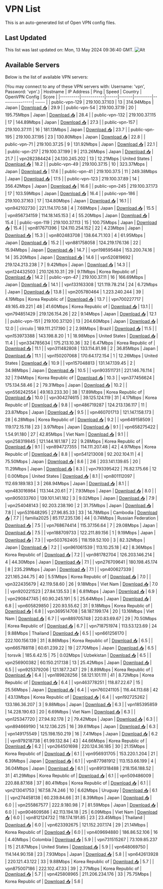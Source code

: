 # VPN List

This is an auto-generated list of Open VPN config files.

## Last Updated

This list was last updated on: Mon, 13 May 2024 09:36:40 GMT.
![Alt](https://repobeats.axiom.co/api/embed/186b98318ef1479477931607c1ad7d823f12451f.svg "Repobeats analytics image")

## Available Servers

Below is the list of available VPN servers:

(You may connect to any of these VPN servers with: Username: 'vpn', Password: 'vpn'.)
| Hostname | IP Address | Ping | Speed | Country | OpenVPN Config | Score |
|----------|------------|------|-------|---------|----------------| ----- |
| public-vpn-129 | 219.100.37.103 | 13 | 314.94Mbps | Japan | [Download 📥](./configs/server_0_JP.ovpn) | 29.9 |
| public-vpn-54 | 219.100.37.19 | 20 | 195.75Mbps | Japan | [Download 📥](./configs/server_1_JP.ovpn) | 28.4 |
| public-vpn-132 | 219.100.37.115 | 17 | 144.89Mbps | Japan | [Download 📥](./configs/server_2_JP.ovpn) | 27.3 |
| public-vpn-157 | 219.100.37.111 | 16 | 181.13Mbps | Japan | [Download 📥](./configs/server_3_JP.ovpn) | 23.7 |
| public-vpn-195 | 219.100.37.195 | 23 | 130.80Mbps | Japan | [Download 📥](./configs/server_4_JP.ovpn) | 22.8 |
| public-vpn-71 | 219.100.37.25 | 9 | 131.92Mbps | Japan | [Download 📥](./configs/server_5_JP.ovpn) | 22.1 |
| public-vpn-217 | 219.100.37.199 | 9 | 213.26Mbps | Japan | [Download 📥](./configs/server_6_JP.ovpn) | 21.7 |
| vpn282384424 | 24.130.245.202 | 13 | 12.21Mbps | United States | [Download 📥](./configs/server_7_US.ovpn) | 18.2 |
| public-vpn-49 | 219.100.37.15 | 10 | 323.37Mbps | Japan | [Download 📥](./configs/server_8_JP.ovpn) | 17.6 |
| public-vpn-41 | 219.100.37.5 | 11 | 249.38Mbps | Japan | [Download 📥](./configs/server_9_JP.ovpn) | 17.5 |
| public-vpn-123 | 219.100.37.89 | 14 | 356.42Mbps | Japan | [Download 📥](./configs/server_10_JP.ovpn) | 16.6 |
| public-vpn-245 | 219.100.37.173 | 17 | 103.59Mbps | Japan | [Download 📥](./configs/server_11_JP.ovpn) | 16.4 |
| public-vpn-186 | 219.100.37.163 | 17 | 134.80Mbps | Japan | [Download 📥](./configs/server_12_JP.ovpn) | 16.1 |
| vpn942102730 | 221.114.170.58 | 4 | 7.68Mbps | Japan | [Download 📥](./configs/server_13_JP.ovpn) | 15.5 |
| vpn856734159 | 114.18.145.153 | 4 | 55.20Mbps | Japan | [Download 📥](./configs/server_14_JP.ovpn) | 15.4 |
| public-vpn-119 | 219.100.37.113 | 15 | 100.75Mbps | Japan | [Download 📥](./configs/server_15_JP.ovpn) | 15.4 |
| vpn817671396 | 124.110.254.152 | 22 | 4.23Mbps | Japan | [Download 📥](./configs/server_16_JP.ovpn) | 15.3 |
| vpn802483708 | 138.64.71.103 | 4 | 61.95Mbps | Japan | [Download 📥](./configs/server_17_JP.ovpn) | 15.2 |
| vpn881758058 | 124.219.176.136 | 22 | 15.94Mbps | Japan | [Download 📥](./configs/server_18_JP.ovpn) | 14.7 |
| vpn198595484 | 153.200.74.16 | 14 | 35.20Mbps | Japan | [Download 📥](./configs/server_19_JP.ovpn) | 14.6 |
| vpn520819692 | 219.124.213.238 | 7 | 9.42Mbps | Japan | [Download 📥](./configs/server_20_JP.ovpn) | 14.3 |
| vpn124432503 | 210.126.10.31 | 29 | 9.11Mbps | Korea Republic of | [Download 📥](./configs/server_21_KR.ovpn) | 14.2 |
| public-vpn-47 | 219.100.37.11 | 16 | 166.69Mbps | Japan | [Download 📥](./configs/server_22_JP.ovpn) | 14.1 |
| vpn133163308 | 121.119.78.214 | 24 | 6.72Mbps | Japan | [Download 📥](./configs/server_23_JP.ovpn) | 13.8 |
| vpn205780464 | 1.223.240.244 | 39 | 4.19Mbps | Korea Republic of | [Download 📥](./configs/server_24_KR.ovpn) | 13.7 |
| vpn700227717 | 49.165.49.221 | 48 | 41.60Mbps | Korea Republic of | [Download 📥](./configs/server_25_KR.ovpn) | 13.1 |
| vpn794851429 | 219.126.154.26 | 22 | 9.14Mbps | Japan | [Download 📥](./configs/server_26_JP.ovpn) | 12.1 |
| public-vpn-151 | 219.100.37.120 | 13 | 204.60Mbps | Japan | [Download 📥](./configs/server_27_JP.ovpn) | 12.0 |
| circulo | 189.111.217.190 | 2 | 2.98Mbps | Brazil | [Download 📥](./configs/server_28_BR.ovpn) | 11.5 |
| vpn153973388 | 143.198.8.20 | 1 | 18.98Mbps | United States | [Download 📥](./configs/server_29_US.ovpn) | 11.4 |
| vpn334785634 | 175.213.10.36 | 32 | 6.47Mbps | Korea Republic of | [Download 📥](./configs/server_30_KR.ovpn) | 11.1 |
| vpn311482808 | 133.114.81.98 | 2 | 36.85Mbps | Japan | [Download 📥](./configs/server_31_JP.ovpn) | 11.1 |
| vpn150207068 | 170.64.172.154 | 1 | 12.26Mbps | United States | [Download 📥](./configs/server_32_US.ovpn) | 10.9 |
| vpn157048813 | 131.147.139.45 | 2 | 34.98Mbps | Japan | [Download 📥](./configs/server_33_JP.ovpn) | 10.5 |
| vpn903511731 | 221.146.76.114 | 32 | 7.94Mbps | Korea Republic of | [Download 📥](./configs/server_34_KR.ovpn) | 10.3 |
| vpn377456624 | 175.134.58.46 | 2 | 79.31Mbps | Japan | [Download 📥](./configs/server_35_JP.ovpn) | 10.2 |
| vpn556242554 | 49.163.233.30 | 38 | 17.89Mbps | Korea Republic of | [Download 📥](./configs/server_36_KR.ovpn) | 10.0 |
| vpn304274615 | 39.125.124.119 | 31 | 4.17Mbps | Korea Republic of | [Download 📥](./configs/server_37_KR.ovpn) | 9.8 |
| vpn486719287 | 124.213.136.117 | 11 | 23.87Mbps | Japan | [Download 📥](./configs/server_38_JP.ovpn) | 9.5 |
| vpn460701713 | 121.147.158.173 | 28 | 6.28Mbps | Korea Republic of | [Download 📥](./configs/server_39_KR.ovpn) | 9.2 |
| vpn649158509 | 119.172.15.118 | 23 | 3.97Mbps | Japan | [Download 📥](./configs/server_40_JP.ovpn) | 9.1 |
| vpn658275422 | 1.54.91.180 | 27 | 42.85Mbps | Viet Nam | [Download 📥](./configs/server_41_VN.ovpn) | 9.1 |
| vpn258319845 | 121.144.161.187 | 22 | 9.28Mbps | Korea Republic of | [Download 📥](./configs/server_42_KR.ovpn) | 9.1 |
| vpn894727355 | 114.111.207.48 | 42 | 4.97Mbps | Korea Republic of | [Download 📥](./configs/server_43_KR.ovpn) | 8.8 |
| vpn541213008 | 92.202.104.11 | 4 | 75.50Mbps | Japan | [Download 📥](./configs/server_44_JP.ovpn) | 8.6 |
| 2i6 | 203.141.139.65 | 20 | 11.29Mbps | Japan | [Download 📥](./configs/server_45_JP.ovpn) | 8.3 |
| vpn793395422 | 76.82.175.66 | 12 | 0.00Mbps | United States | [Download 📥](./configs/server_46_US.ovpn) | 8.1 |
| vpn801112097 | 112.69.189.183 | 3 | 268.94Mbps | Japan | [Download 📥](./configs/server_47_JP.ovpn) | 8.1 |
| vpn483016984 | 113.144.20.61 | 7 | 7.93Mbps | Japan | [Download 📥](./configs/server_48_JP.ovpn) | 8.0 |
| vpn905033760 | 139.101.141.182 | 3 | 9.02Mbps | Japan | [Download 📥](./configs/server_49_JP.ovpn) | 7.9 |
| vpn254048143 | 92.203.238.190 | 2 | 31.75Mbps | Japan | [Download 📥](./configs/server_50_JP.ovpn) | 7.8 |
| vpn531648295 | 27.96.85.33 | 33 | 14.78Mbps | Cambodia | [Download 📥](./configs/server_51_KH.ovpn) | 7.7 |
| familia2025 | 85.117.235.136 | 44 | 0.74Mbps | Russian Federation | [Download 📥](./configs/server_52_RU.ovpn) | 7.5 |
| vpn768674414 | 115.37.156.64 | 7 | 29.08Mbps | Japan | [Download 📥](./configs/server_53_JP.ovpn) | 7.5 |
| vpn188709733 | 122.211.89.156 | 1 | 9.19Mbps | Japan | [Download 📥](./configs/server_54_JP.ovpn) | 7.3 |
| vpn503762405 | 118.159.52.100 | 3 | 82.32Mbps | Japan | [Download 📥](./configs/server_55_JP.ovpn) | 7.2 |
| vpn961061539 | 113.10.25.18 | 42 | 8.36Mbps | Korea Republic of | [Download 📥](./configs/server_56_KR.ovpn) | 7.2 |
| vpn981782704 | 126.203.146.214 | 4 | 44.30Mbps | Japan | [Download 📥](./configs/server_57_JP.ovpn) | 7.1 |
| vpn276709641 | 180.198.45.174 | 8 | 235.29Mbps | Japan | [Download 📥](./configs/server_58_JP.ovpn) | 7.1 |
| vpn400627339 | 221.165.244.75 | 40 | 5.51Mbps | Korea Republic of | [Download 📥](./configs/server_59_KR.ovpn) | 7.0 |
| vpn322435679 | 42.119.58.60 | 26 | 9.18Mbps | Viet Nam | [Download 📥](./configs/server_60_VN.ovpn) | 7.0 |
| vpn920221523 | 27.84.135.53 | 8 | 6.81Mbps | Japan | [Download 📥](./configs/server_61_JP.ovpn) | 6.9 |
| vpn290847745 | 60.90.245.191 | 5 | 25.64Mbps | Japan | [Download 📥](./configs/server_62_JP.ovpn) | 6.8 |
| vpn605829850 | 220.93.55.62 | 31 | 9.18Mbps | Korea Republic of | [Download 📥](./configs/server_63_KR.ovpn) | 6.8 |
| vpn369514708 | 58.187.199.174 | 20 | 13.16Mbps | Viet Nam | [Download 📥](./configs/server_64_VN.ovpn) | 6.7 |
| vpn889705748 | 220.83.69.67 | 29 | 70.50Mbps | Korea Republic of | [Download 📥](./configs/server_65_KR.ovpn) | 6.7 |
| vpn718751974 | 113.53.123.69 | 24 | 9.88Mbps | Thailand | [Download 📥](./configs/server_66_TH.ovpn) | 6.5 |
| vpn661256170 | 222.100.156.139 | 31 | 8.86Mbps | Korea Republic of | [Download 📥](./configs/server_67_KR.ovpn) | 6.5 |
| vpn665788118 | 60.61.239.22 | 19 | 27.70Mbps | Japan | [Download 📥](./configs/server_68_JP.ovpn) | 6.5 |
| torsvik | 185.6.42.15 | 75 | 0.02Mbps | Uzbekistan | [Download 📥](./configs/server_69_UZ.ovpn) | 6.5 |
| vpn256900382 | 60.150.217.138 | 13 | 25.42Mbps | Japan | [Download 📥](./configs/server_70_JP.ovpn) | 6.5 |
| vpn925379206 | 121.187.7.247 | 29 | 8.89Mbps | Korea Republic of | [Download 📥](./configs/server_71_KR.ovpn) | 6.4 |
| vpn189828256 | 58.121.101.111 | 41 | 8.72Mbps | Korea Republic of | [Download 📥](./configs/server_72_KR.ovpn) | 6.4 |
| vpn463778251 | 118.87.22.67 | 15 | 25.56Mbps | Japan | [Download 📥](./configs/server_73_JP.ovpn) | 6.4 |
| vpn760241105 | 116.44.113.68 | 42 | 43.13Mbps | Korea Republic of | [Download 📥](./configs/server_74_KR.ovpn) | 6.4 |
| vpn192725262 | 133.186.36.207 | 3 | 9.88Mbps | Japan | [Download 📥](./configs/server_75_JP.ovpn) | 6.3 |
| vpn185395859 | 14.228.190.63 | 20 | 6.69Mbps | Viet Nam | [Download 📥](./configs/server_76_VN.ovpn) | 6.3 |
| vpn125347720 | 27.94.92.178 | 2 | 79.42Mbps | Japan | [Download 📥](./configs/server_77_JP.ovpn) | 6.3 |
| vpn894669190 | 14.12.136.225 | 16 | 39.61Mbps | Japan | [Download 📥](./configs/server_78_JP.ovpn) | 6.3 |
| vpn149175549 | 125.198.150.219 | 16 | 7.41Mbps | Japan | [Download 📥](./configs/server_79_JP.ovpn) | 6.2 |
| vpn979218738 | 61.99.132.84 | 43 | 44.66Mbps | Korea Republic of | [Download 📥](./configs/server_80_KR.ovpn) | 6.2 |
| vpn264501698 | 220.124.36.185 | 30 | 21.15Mbps | Korea Republic of | [Download 📥](./configs/server_81_KR.ovpn) | 6.1 |
| vpn956931705 | 153.220.1.204 | 21 | 6.39Mbps | Japan | [Download 📥](./configs/server_82_JP.ovpn) | 6.1 |
| vpn877981912 | 113.153.66.199 | 4 | 36.04Mbps | Japan | [Download 📥](./configs/server_83_JP.ovpn) | 6.1 |
| vpn891318488 | 218.156.188.52 | 31 | 41.29Mbps | Korea Republic of | [Download 📥](./configs/server_84_KR.ovpn) | 6.1 |
| vpn509486009 | 220.88.87.168 | 37 | 80.41Mbps | Korea Republic of | [Download 📥](./configs/server_85_KR.ovpn) | 6.1 |
| vpn213041753 | 167.58.74.246 | 10 | 6.62Mbps | Uruguay | [Download 📥](./configs/server_86_UY.ovpn) | 6.1 |
| vpn274458138 | 60.239.84.66 | 31 | 8.39Mbps | Japan | [Download 📥](./configs/server_87_JP.ovpn) | 6.0 |
| vpn255867577 | 222.9.180.98 | 7 | 81.59Mbps | Japan | [Download 📥](./configs/server_88_JP.ovpn) | 6.0 |
| vpn904609586 | 42.113.194.18 | 25 | 6.09Mbps | Viet Nam | [Download 📥](./configs/server_89_VN.ovpn) | 6.0 |
| vpn812124732 | 118.174.191.85 | 23 | 23.45Mbps | Thailand | [Download 📥](./configs/server_90_TH.ovpn) | 6.0 |
| vpn623392675 | 121.152.207.174 | 29 | 21.14Mbps | Korea Republic of | [Download 📥](./configs/server_91_KR.ovpn) | 6.0 |
| vpn409694880 | 186.86.52.106 | 16 | 4.40Mbps | Colombia | [Download 📥](./configs/server_92_CO.ovpn) | 5.9 |
| vpn731515267 | 73.109.85.237 | 15 | 21.87Mbps | United States | [Download 📥](./configs/server_93_US.ovpn) | 5.9 |
| vpn648069750 | 114.144.90.158 | 23 | 7.93Mbps | Japan | [Download 📥](./configs/server_94_JP.ovpn) | 5.8 |
| vpn642613928 | 220.121.43.122 | 33 | 9.88Mbps | Korea Republic of | [Download 📥](./configs/server_95_KR.ovpn) | 5.7 |
| vpn875007186 | 222.102.47.33 | 39 | 2.77Mbps | Korea Republic of | [Download 📥](./configs/server_96_KR.ovpn) | 5.7 |
| vpn425808965 | 211.206.234.176 | 33 | 75.75Mbps | Korea Republic of | [Download 📥](./configs/server_97_KR.ovpn) | 5.6 |
